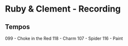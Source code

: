 # Ruby & Clement - Recording

## Tempos

099 - Choke in the Red
118 - Charm
107 - Spider
116 - Paint

